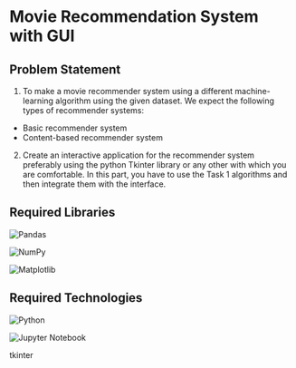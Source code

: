 
# Movie Recommendation System with GUI


## Problem Statement

1. To make a movie recommender system using a different machine-learning algorithm using the given dataset. We expect the following types of recommender systems:
- Basic recommender system
- Content-based recommender system

2. Create an interactive application for the recommender system preferably using the python Tkinter library or any other with which you are comfortable. In this part, you have to use the Task 1 algorithms and then integrate them with the interface.
## Required Libraries

![Pandas](https://img.shields.io/badge/pandas-%23150458.svg?style=for-the-badge&logo=pandas&logoColor=white)

![NumPy](https://img.shields.io/badge/numpy-%23013243.svg?style=for-the-badge&logo=numpy&logoColor=white)

![Matplotlib](https://img.shields.io/badge/Matplotlib-%23ffffff.svg?style=for-the-badge&logo=Matplotlib&logoColor=black)


## Required Technologies

![Python](https://img.shields.io/badge/python-3670A0?style=for-the-badge&logo=python&logoColor=ffdd54)

![Jupyter Notebook](https://img.shields.io/badge/jupyter-%23FA0F00.svg?style=for-the-badge&logo=jupyter&logoColor=white)

tkinter

